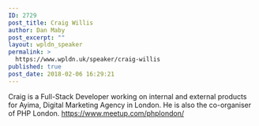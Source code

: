 ```yaml
---
ID: 2729
post_title: Craig Willis
author: Dan Maby
post_excerpt: ""
layout: wpldn_speaker
permalink: >
  https://www.wpldn.uk/speaker/craig-willis
published: true
post_date: 2018-02-06 16:29:21
---
```

Craig is a Full-Stack Developer working on internal and external products for Ayima, Digital Marketing Agency in London. He is also the co-organiser of PHP London. https://www.meetup.com/phplondon/